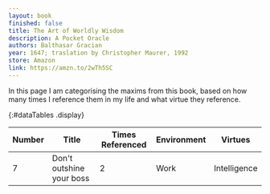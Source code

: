 ```yaml
---
layout: book
finished: false
title: The Art of Worldly Wisdom
description: A Pocket Oracle
authors: Balthasar Gracian
year: 1647; traslation by Christopher Maurer, 1992
store: Amazon
link: https://amzn.to/2wTh5SC
---
```


In this page I am categorising the maxims from this book, based on how many times I reference them in my life and what virtue they reference.

<div class="remarkdown table-marker" markdown="block">

  {:#dataTables .display}

  | Number | Title | Times Referenced | Environment | Virtues |
  |---|---|---|---|---|
  | 7 | Don't outshine your boss | 2 | Work | Intelligence |

</div>
